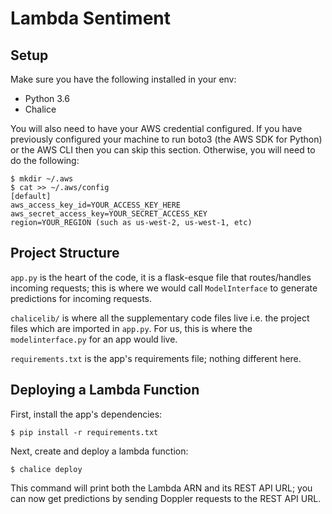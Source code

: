 # Lambda Sentiment

## Setup
Make sure you have the following installed in your env:
  * Python 3.6
  * Chalice

You will also need to have your AWS credential configured. If you have
previously configured your machine to run boto3 (the AWS SDK for Python) or the
AWS CLI then you can skip this section. Otherwise, you will need to do the
following:
```
$ mkdir ~/.aws
$ cat >> ~/.aws/config
[default]
aws_access_key_id=YOUR_ACCESS_KEY_HERE
aws_secret_access_key=YOUR_SECRET_ACCESS_KEY
region=YOUR_REGION (such as us-west-2, us-west-1, etc)
```

## Project Structure
`app.py` is the heart of the code, it is a flask-esque file that routes/handles
incoming requests; this is where we would call `ModelInterface` to generate
predictions for incoming requests.

`chalicelib/` is where all the supplementary code files live i.e. the project files
which are imported in `app.py`. For us, this is where the `modelinterface.py` for
an app would live.

`requirements.txt` is the app's requirements file; nothing different here.

## Deploying a Lambda Function
First, install the app's dependencies:
```
$ pip install -r requirements.txt
```

Next, create and deploy a lambda function:
```
$ chalice deploy
```

This command will print both the Lambda ARN and its REST API URL; you can now
get predictions by sending Doppler requests to the REST API URL.
